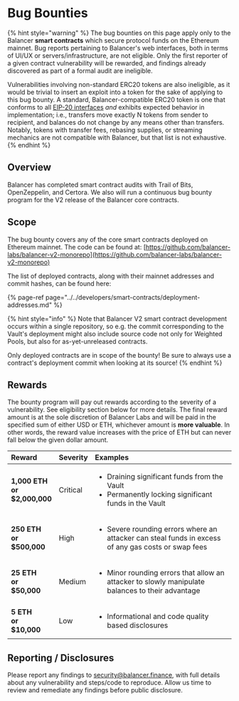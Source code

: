# Bug Bounties

{% hint style="warning" %}
The bug bounties on this page apply only to the Balancer **smart contracts** which secure protocol funds on the Ethereum mainnet. Bug reports pertaining to Balancer's web interfaces, both in terms of UI/UX or servers/infrastructure, are not eligible. Only the first reporter of a given contract vulnerability will be rewarded, and findings already discovered as part of a formal audit are ineligible.  
  
Vulnerabilities involving non-standard ERC20 tokens are also ineligible, as it would be trivial to insert an exploit into a token for the sake of applying to this bug bounty. A standard, Balancer-compatible ERC20 token is one that conforms to all [EIP-20 interfaces](https://eips.ethereum.org/EIPS/eip-20) _and_ exhibits expected behavior in implementation; i.e., transfers move exactly N tokens from sender to recipient, and balances do not change by any means other than transfers. Notably, tokens with transfer fees, rebasing supplies, or streaming mechanics are not compatible with Balancer, but that list is not exhaustive.
{% endhint %}

## Overview

Balancer has completed smart contract audits with Trail of Bits, OpenZeppelin, and Certora. We also will run a continuous bug bounty program for the V2 release of the Balancer core contracts.

## Scope

The bug bounty covers any of the core smart contracts deployed on Ethereum mainnet. The code can be found at: [https://github.com/balancer-labs/balancer-v2-monorepo](https://github.com/balancer-labs/balancer-v2-monorepo)

The list of deployed contracts, along with their mainnet addresses and commit hashes, can be found here: 

{% page-ref page="../../developers/smart-contracts/deployment-addresses.md" %}

{% hint style="info" %}
Note that Balancer V2 smart contract development occurs within a single repository, so e.g. the commit corresponding to the Vault's deployment might also include source code not only for Weighted Pools, but also for as-yet-unreleased contracts.

Only deployed contracts are in scope of the bounty! Be sure to always use a contract's deployment commit when looking at its source!
{% endhint %}

## Rewards

The bounty program will pay out rewards according to the severity of a vulnerability. See eligibility section below for more details. The final reward amount is at the sole discretion of Balancer Labs and will be paid in the specified sum of either USD or ETH, whichever amount is **more valuable**. In other words, the reward value increases with the price of ETH but can never fall below the given dollar amount.

<table>
  <thead>
    <tr>
      <th style="text-align:left">Reward</th>
      <th style="text-align:left">Severity</th>
      <th style="text-align:left">Examples</th>
    </tr>
  </thead>
  <tbody>
    <tr>
      <td style="text-align:left"><b>1,000 ETH<br />or<br />$2,000,000</b>
      </td>
      <td style="text-align:left">Critical</td>
      <td style="text-align:left">
        <ul>
          <li>Draining significant funds from the Vault</li>
          <li>Permanently locking significant funds in the Vault</li>
        </ul>
      </td>
    </tr>
    <tr>
      <td style="text-align:left"><b>250 ETH<br />or<br />$500,000</b>
      </td>
      <td style="text-align:left">High</td>
      <td style="text-align:left">
        <ul>
          <li>Severe rounding errors where an attacker can steal funds in excess of
            any gas costs or swap fees</li>
        </ul>
      </td>
    </tr>
    <tr>
      <td style="text-align:left"><b>25 ETH<br />or<br />$50,000</b>
      </td>
      <td style="text-align:left">Medium</td>
      <td style="text-align:left">
        <ul>
          <li>Minor rounding errors that allow an attacker to slowly manipulate balances
            to their advantage</li>
        </ul>
      </td>
    </tr>
    <tr>
      <td style="text-align:left"><b>5 ETH<br />or<br />$10,000</b>
      </td>
      <td style="text-align:left">Low</td>
      <td style="text-align:left">
        <ul>
          <li>Informational and code quality based disclosures</li>
        </ul>
      </td>
    </tr>
  </tbody>
</table>

## Reporting / Disclosures

Please report any findings to [security@balancer.finance](mailto:security@balancer.finance), with full details about any vulnerability and steps/code to reproduce. Allow us time to review and remediate any findings before public disclosure.

